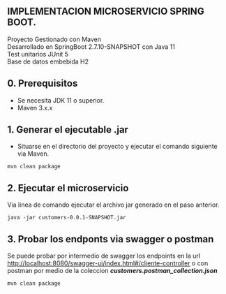 ## IMPLEMENTACION MICROSERVICIO SPRING BOOT.

Proyecto Gestionado con Maven  
Desarrollado en SpringBoot 2.7.10-SNAPSHOT con Java 11  
Test unitarios JUnit 5  
Base de datos embebida H2

## 0\. Prerequisitos

*   Se necesita JDK 11 o superior.
*   Maven 3.x.x

## 1\. Generar el ejecutable .jar

*   Situarse en el directorio del proyecto y ejecutar el comando siguiente via Maven.

```plaintext
mvn clean package
```

## 2\. Ejecutar el microservicio

Via linea de comando ejecutar el archivo jar generado en el paso anterior.

```plaintext
java -jar customers-0.0.1-SNAPSHOT.jar
```

## 3\. Probar los endponts via swagger o postman

Se puede probar por intermedio de swagger los endpoints en la url [http://localhost:8080/swagger-ui/index.html#/cliente-controller](http://localhost:8080/swagger-ui/index.html#/cliente-controller) o con postman por medio de la coleccion _**customers.postman\_collection.json**_

```xml
mvn clean package
```
